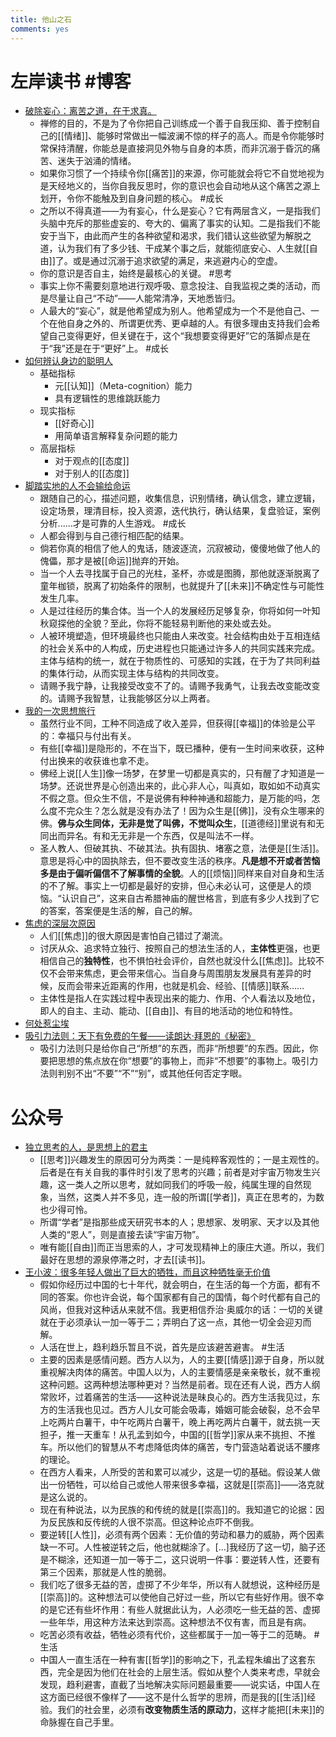 ```yaml
---
title: 他山之石
comments: yes
---
```


# 左岸读书 #博客  

- [破除妄心：离苦之道，在于求真。](http://www.zreading.cn/archives/8769.html)  
	- 禅修的目的，不是为了令你把自己训练成一个善于自我压抑、善于控制自己的[[情绪]]、能够时常做出一幅波澜不惊的样子的高人。而是令你能够时常保持清醒，你能总是直接洞见外物与自身的本质，而非沉溺于昏沉的痛苦、迷失于汹涌的情绪。  
	- 如果你习惯了一个持续令你[[痛苦]]的来源，你可能就会将它不自觉地视为是天经地义的，当你自我反思时，你的意识也会自动地从这个痛苦之源上划开，令你不能触及到自身问题的核心。 #成长  
	- 之所以不得真道——为有妄心，什么是妄心？它有两层含义，一是指我们头脑中充斥的那些虚妄的、夸大的、偏离了事实的认知。二是指我们不能安于当下，由此而产生的各种欲望和渴求，我们错认这些欲望为解脱之道，认为我们有了多少钱、干成某个事之后，就能彻底安心、人生就[[自由]]了。或是通过沉溺于追求欲望的满足，来逃避内心的空虚。  
	- 你的意识是否自主，始终是最核心的关键。 #思考  
	- 事实上你不需要刻意地进行观呼吸、意念投注、自我监视之类的活动，而是尽量让自己“不动”——人能常清净，天地悉皆归。  
	- 人最大的“妄心”，就是他希望成为别人。他希望成为一个不是他自己、一个在他自身之外的、所谓更优秀、更卓越的人。有很多理由支持我们会希望自己变得更好，但关键在于，这个“我想要变得更好”它的落脚点是在于“我”还是在于“更好”上。 #成长  
- [如何辨认身边的聪明人](http://www.zreading.cn/archives/8801.html)  
	- 基础指标  
		- 元[[认知]]（Meta-cognition）能力  
		- 具有逻辑性的思维跳跃能力  
	- 现实指标  
		- [[好奇心]]  
		- 用简单语言解释复杂问题的能力  
	- 高层指标  
		- 对于观点的[[态度]]  
		- 对于别人的[[态度]]  
- [脚踏实地的人不会输给命运](http://www.zreading.cn/archives/8818.html)  
	- 跟随自己的心，描述问题，收集信息，识别情绪，确认信念，建立逻辑，设定场景，理清目标，投入资源，迭代执行，确认结果，复盘验证，案例分析......才是可靠的人生游戏。 #成长  
	- 人都会得到与自己德行相匹配的结果。  
	- 倘若你真的相信了他人的鬼话，随波逐流，沉寂被动，傻傻地做了他人的傀儡，那才是被[[命运]]抛弃的开始。  
	- 当一个人去寻找属于自己的光柱，圣杯，亦或是图腾，那他就逐渐脱离了童年枷锁，脱离了初始条件的限制，也就提升了[[未来]]不确定性与可能性发生几率。  
	- 人是过往经历的集合体。当一个人的发展经历足够复杂，你将如何一叶知秋窥探他的全貌？至此，你将不能轻易判断他的来处或去处。  
	- 人被环境塑造，但环境最终也只能由人来改变。社会结构由处于互相连结的社会关系中的人构成，历史进程也只能通过许多人的共同实践来完成。主体与结构的统一，就在于物质性的、可感知的实践，在于为了共同利益的集体行动，从而实现主体与结构的共同改变。  
	- 请赐予我宁静，让我接受改变不了的。请赐予我勇气，让我去改变能改变的。请赐予我智慧，让我能够区分以上两者。  
- [我的一次思想旅行](http://www.zreading.cn/archives/8816.html)  
	- 虽然行业不同，工种不同造成了收入差异，但获得[[幸福]]的体验是公平的：幸福只与付出有关。  
	- 有些[[幸福]]是隐形的，不在当下，既已播种，便有一生时间来收获，这种付出换来的收获谁也拿不走。  
	- 佛经上说[[人生]]像一场梦，在梦里一切都是真实的，只有醒了才知道是一场梦。还说世界是心创造出来的，此心非人心，叫真如，取如如不动真实不假之意。但众生不信，不是说佛有种种神通和超能力，是万能的吗，怎么度不完众生？怎么就是没有办法了！因为众生是[[佛]]，没有众生哪来的佛。**佛与众生同体，无非是觉了叫佛，不觉叫众生**，[[道德经]]里说有和无同出而异名。有和无无非是一个东西，仅是叫法不一样。  
	- 圣人教人、但破其执、不破其法。执有固执、堵塞之意，法便是[[生活]]。意思是将心中的固执除去，但不要改变生活的秩序。**凡是想不开或者苦恼多是由于偏听偏信不了解事情的全貌**。人的[[烦恼]]同样来自对自身和生活的不了解。事实上一切都是最好的安排，但心未必认可，这便是人的烦恼。“认识自己”，这来自古希腊神庙的醒世格言，到底有多少人找到了它的答案，答案便是生活的解，自己的解。  
- [焦虑的深层次原因](http://www.zreading.cn/archives/8849.html)  
	- 人们[[焦虑]]的很大原因是害怕自己错过了潮流。  
	- 讨厌从众、追求特立独行、按照自己的想法生活的人，**主体性**更强，也更相信自己的**独特性**，也不惧怕社会评价，自然也就没什么[[焦虑]]。比较不仅不会带来焦虑，更会带来信心。当自身与周围朋友发展具有差异的时候，反而会带来近距离的作用，也就是机会、经验、[[情感]]联系……  
	- 主体性是指人在实践过程中表现出来的能力、作用、个人看法以及地位，即人的自主、主动、能动、[[自由]]、有目的地活动的地位和特性。  
- [何处惹尘埃](http://www.zreading.cn/archives/8851.html)  
- [吸引力法则：天下有免费的午餐——读朗达·拜恩的《秘密》](http://www.zreading.cn/archives/8892.html)  
	- 吸引力法则只是给你自己“所想”的东西，而非“所想要”的东西。因此，你要把思想的焦点放在你“想要”的事物上，而非“不想要”的事物上。吸引力法则判别不出“不要”“不”“别”，或其他任何否定字眼。

# 公众号

- [独立思考的人，是思想上的君主](https://mp.weixin.qq.com/s/7inr1YkgGb6M54aJnjfCcg)  
	- [[思考]]兴趣发生的原因可分为两类：一是纯粹客观性的；一是主观性的。后者是在有关自我的事件时引发了思考的兴趣；前者是对宇宙万物发生兴趣，这一类人之所以思考，就如同我们的呼吸一般，纯属生理的自然现象，当然，这类人并不多见，连一般的所谓[[学者]]，真正在思考的，为数也少得可怜。  
	- 所谓“学者”是指那些成天研究书本的人；思想家、发明家、天才以及其他人类的“恩人”，则是直接去读“宇宙万物”。  
	- 唯有能[[自由]]而正当思索的人，才可发现精神上的康庄大道。所以，我们最好在思想的源泉停滞之时，才去[[读书]]。  
- [王小波：很多年轻人做出了巨大的牺牲，而且这种牺牲毫无价值](https://mp.weixin.qq.com/s?__biz=MjM5MzkzMzQ2Mw==&mid=2247568537&idx=1&sn=eedc2a352516fd56e36e93f5c0a387ac&chksm=a68cfd6191fb7477ee3993327dcfbb0286c30c448463988a4bb7330c633848312e56079e8cfc&mpshare=1&scene=2&srcid=1117l18oZKK8IeJCH52fzkj6&sharer_sharetime=1668728231221&sharer_shareid=27a5a01ee06639483c558a93c515ac90#rd)  
	- 假如你经历过中国的七十年代，就会明白，在生活的每一个方面，都有不同的答案。你也许会说，每个国家都有自己的国情，每个时代都有自己的风尚，但我对这种话从来就不信。我更相信乔治·奥威尔的话：一切的关键就在于必须承认一加一等于二；弄明白了这一点，其他一切全会迎刃而解。  
	- 人活在世上，趋利趋乐暂且不说，首先是应该避苦避害。 #生活  
	- 主要的因素是感情问题。西方人以为，人的主要[[情感]]源于自身，所以就重视解决肉体的痛苦。中国人以为，人的主要情感是亲亲敬长，就不重视这种问题。这两种想法哪种更对？当然是前者。现在还有人说，西方人纲常败坏，过着痛苦的生活——这种说法是昧良心的。西方生活我见过，东方的生活我也见过。西方人儿女可能会吸毒，婚姻可能会破裂，总不会早上吃两片白薯干，中午吃两片白薯干，晚上再吃两片白薯干，就去挑一天担子，推一天重车！从孔孟到如今，中国的[[哲学]]家从来不挑担、不推车。所以他们的智慧从不考虑降低肉体的痛苦，专门营造站着说话不腰疼的理论。  
	- 在西方人看来，人所受的苦和累可以减少，这是一切的基础。假设某人做出一份牺牲，可以给自己或他人带来很多幸福，这就是[[崇高]]——洛克就是这么说的。  
	- 现在有种说法，以为民族的和传统的就是[[崇高]]的。我知道它的论据：因为反民族和反传统的人很不崇高。但这种论点吓不倒我。  
	- 要逆转[[人性]]，必须有两个因素：无价值的劳动和暴力的威胁，两个因素缺一不可。人性被逆转之后，他也就糊涂了。[…]我经历了这一切，脑子还是不糊涂，还知道一加一等于二，这只说明一件事：要逆转人性，还要有第三个因素，那就是人性的脆弱。  
	- 我们吃了很多无益的苦，虚掷了不少年华，所以有人就想说，这种经历是[[崇高]]的。这种想法可以使他自己好过一些，所以它有些好作用。很不幸的是它还有些坏作用：有些人就据此认为，人必须吃一些无益的苦、虚掷一些年华，用这种方法来达到崇高。这种想法不仅有害，而且是有病。  
	- 吃苦必须有收益，牺牲必须有代价，这些都属于一加一等于二的范畴。 #生活  
	- 中国人一直生活在一种有害[[哲学]]的影响之下，孔孟程朱编出了这套东西，完全是因为他们在社会的上层生活。假如从整个人类来考虑，早就会发现，趋利避害，直截了当地解决实际问题最重要——说实话，中国人在这方面已经很不像样了——这不是什么哲学的思辨，而是我的[[生活]]经验。我们的社会里，必须有**改变物质生活的原动力**，这样才能把[[未来]]的命脉握在自己手里。  
